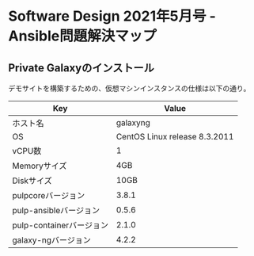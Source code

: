 # Software Design 2021年5月号 - Ansible問題解決マップ

## Private Galaxyのインストール

デモサイトを構築するための、仮想マシンインスタンスの仕様は以下の通り。

| Key | Value |
| --- | ----- |
| ホスト名 | galaxyng |
| OS | CentOS Linux release 8.3.2011 |
| vCPU数 | 1 |
| Memoryサイズ | 4GB |
| Diskサイズ | 10GB |
| pulpcoreバージョン | 3.8.1 |
| pulp-ansibleバージョン | 0.5.6 |
| pulp-containerバージョン | 2.1.0 |
| galaxy-ngバージョン | 4.2.2 |
